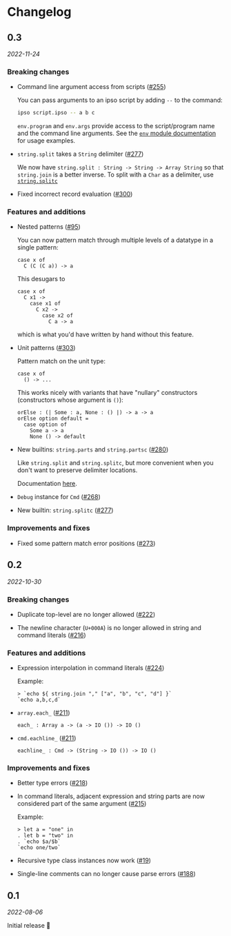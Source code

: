 # Changelog

## 0.3

*2022-11-24*

### Breaking changes

* Command line argument access from scripts ([#255](https://github.com/LightAndLight/ipso/issues/255))

  You can pass arguments to an ipso script by adding `--` to the command:

  ```bash
  ipso script.ipso -- a b c
  ```

  `env.program` and `env.args` provide access to the script/program name
  and the command line arguments. See the [`env` module
  documentation](https://ipso.dev/docs/reference.html#env) for usage examples.

* `string.split` takes a `String` delimiter ([#277](https://github.com/LightAndLight/ipso/issues/277))

  We now have `string.split : String -> String -> Array String` so that
  `string.join` is a better inverse. To split with a `Char` as a delimiter, use [`string.splitc`](#string-splitc)

* Fixed incorrect record evaluation ([#300](https://github.com/LightAndLight/ipso/issues/300))

### Features and additions

* Nested patterns ([#95](https://github.com/LightAndLight/ipso/issues/95))

  You can now pattern match through multiple levels of a datatype in a single pattern:

  ```ipso
  case x of
    C (C (C a)) -> a
  ```

  This desugars to

  ```ipso
  case x of
    C x1 ->
      case x1 of
        C x2 ->
          case x2 of
            C a -> a
  ```

  which is what you'd have written by hand without this feature.

* Unit patterns ([#303](https://github.com/LightAndLight/ipso/issues/303))

  Pattern match on the unit type:

  ```ipso
  case x of
    () -> ...
  ```

  This works nicely with variants that have "nullary" constructors (constructors whose argument is
  `()`):
  
  ```ipso
  orElse : (| Some : a, None : () |) -> a -> a
  orElse option default =
    case option of
      Some a -> a
      None () -> default
  ```

* New builtins: `string.parts` and `string.partsc` ([#280](https://github.com/LightAndLight/ipso/issues/280))

  Like `string.split` and `string.splitc`, but more convenient when you
  don't want to preserve delimiter locations.

  Documentation [here](https://ipso.dev/docs/reference.html#builtins-2).

* `Debug` instance for `Cmd` ([#268](https://github.com/LightAndLight/ipso/issues/268))

* <span id="string-splitc">New builtin: `string.splitc` ([#277](https://github.com/LightAndLight/ipso/issues/277))</span>

### Improvements and fixes

* Fixed some pattern match error positions ([#273](https://github.com/LightAndLight/ipso/issues/273))

## 0.2

*2022-10-30*

### Breaking changes

* Duplicate top-level are no longer allowed ([#222](https://github.com/LightAndLight/ipso/issues/222))

* The newline character (`U+000A`) is no longer allowed in string and command literals ([#216](https://github.com/LightAndLight/ipso/issues/216))

### Features and additions

* Expression interpolation in command literals ([#224](https://github.com/LightAndLight/ipso/issues/224))

  Example:

  ```ipsorepl
  > `echo ${ string.join "," ["a", "b", "c", "d"] }`
  `echo a,b,c,d`
  ```
  
* `array.each_` ([#211](https://github.com/LightAndLight/ipso/issues/211))
  
  ```
  each_ : Array a -> (a -> IO ()) -> IO ()
  ```

* `cmd.eachline_` ([#211](https://github.com/LightAndLight/ipso/issues/211))

  ``` 
  eachline_ : Cmd -> (String -> IO ()) -> IO ()
  ```

### Improvements and fixes

* Better type errors ([#218](https://github.com/LightAndLight/ipso/issues/218))

* In command literals, adjacent expression and string parts are now
  considered part of the same argument ([#215](https://github.com/LightAndLight/ipso/issues/215))


  Example:

  ```ipsorepl
  > let a = "one" in
  . let b = "two" in
  . `echo $a/$b`
  `echo one/two`
  ```

* Recursive type class instances now work ([#19](https://github.com/LightAndLight/ipso/issues/19))

* Single-line comments can no longer cause parse errors ([#188](https://github.com/LightAndLight/ipso/issues/188))

## 0.1

*2022-08-06*

Initial release 🎉